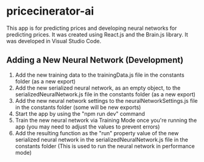 # pricecinerator-ai

This app is for predicting prices and developing neural networks for predicting prices. It was created using React.js and the Brain.js library. It was developed in Visual Studio Code.

## Adding a New Neural Network (Development)

1. Add the new training data to the trainingData.js file in the constants folder (as a new export)
2. Add the new serialized neural network, as an empty object, to the serializedNeuralNetwork.js file in the constants folder (as a new export)
3. Add the new neural network settings to the neuralNetworkSettings.js file in the constants folder (some will be new exports)
4. Start the app by using the "npm run dev" command
5. Train the new neural network via Training Mode once you're running the app (you may need to adjust the values to prevent errors)
6. Add the resulting function as the "run" property value of the new serialized neural network in the serializedNeuralNetwork.js file in the constants folder (This is used to run the neural network in performance mode)
